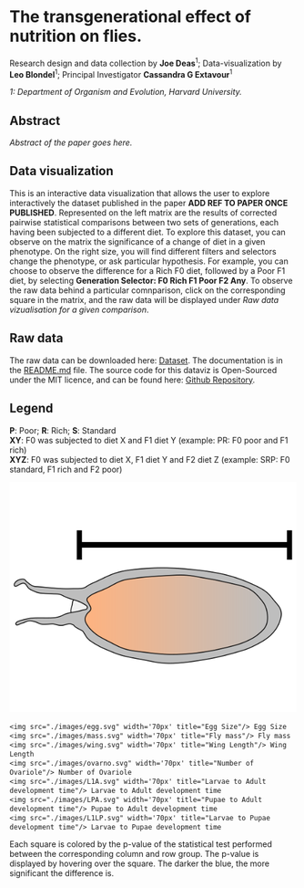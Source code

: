# The transgenerational effect of nutrition on flies.

Research design and data collection by **Joe Deas**<sup>1</sup>; Data-visualization by **Leo Blondel**<sup>1</sup>;
Principal Investigator **Cassandra G Extavour**<sup>1</sup>

*1: Department of Organism and Evolution, Harvard University.*

## Abstract

*Abstract of the paper goes here.*

## Data visualization

 This is an interactive data visualization that allows the user to explore interactively the dataset published in the paper **ADD REF TO PAPER ONCE PUBLISHED**.
 Represented on the left matrix are the results of corrected pairwise statistical comparisons between two sets of generations, each having been subjected to a different diet.
 To explore this dataset, you can observe on the matrix the significance of a change of diet in a given phenotype. On the right size, you will find different filters and selectors change the phenotype, or ask particular hypothesis.
 For example, you can choose to observe the difference for a Rich F0 diet, followed by a Poor F1 diet, by selecting **Generation Selector: F0 Rich F1 Poor F2 Any**.
 To observe the raw data behind a particular comnparison, click on the corresponding square in the matrix, and the raw data will be displayed under *Raw data vizualisation for a given comparison*.

## Raw data

The raw data can be downloaded here: <a href="./dataset/dataset.zip">Dataset</a>. The documentation is in the <a href="https://github.com/extavourlab/TransgenerationalEffectOfNutrition/tree/master/dataset">README.md</a> file. The source code for this dataviz is Open-Sourced under the MIT licence, and can be found here: <a href="https://github.com/extavourlab/TransgenerationalEffectOfNutrition">Github Repository</a>.

## Legend

**P**: Poor; **R**: Rich; **S**: Standard<br />
**XY**: F0 was subjected to diet X and F1 diet Y (example: PR: F0 poor and F1 rich)<br />
**XYZ**: F0 was subjected to diet X, F1 diet Y and F2 diet Z (example: SRP: F0 standard, F1 rich and F2 poor)

![alt text](https://raw.githubusercontent.com/extavourlab/TransgenerationalEffectOfNutrition/master/images/egg.svg)

    <img src="./images/egg.svg" width='70px' title="Egg Size"/> Egg Size
    <img src="./images/mass.svg" width='70px' title="Fly mass"/> Fly mass
    <img src="./images/wing.svg" width='70px' title="Wing Length"/> Wing Length
    <img src="./images/ovarno.svg" width='70px' title="Number of Ovariole"/> Number of Ovariole
    <img src="./images/L1A.svg" width='70px' title="Larvae to Adult development time"/> Larvae to Adult development time
    <img src="./images/LPA.svg" width='70px' title="Pupae to Adult development time"/> Pupae to Adult development time
    <img src="./images/L1LP.svg" width='70px' title="Larvae to Pupae development time"/> Larvae to Pupae development time


<div class="row">
  <div id="legendBlock" class="legblock1 col-sm-1"></div>
  <div id="legendBlock" class="legblock2 col-sm-1"></div>
  <div id="legendBlock" class="legblock3 col-sm-1"></div>
  <div id="legendBlock" class="legblock4 col-sm-1"></div>
  <div id="legendBlock" class="legblock5 col-sm-1"></div>
  <div class="col-sm-7">
    Each square is colored by the p-value of the statistical test performed between the corresponding column and row group. The p-value is displayed by hovering over the square. The darker the blue, the more significant the difference is.
  </div>
</div>

</div>
